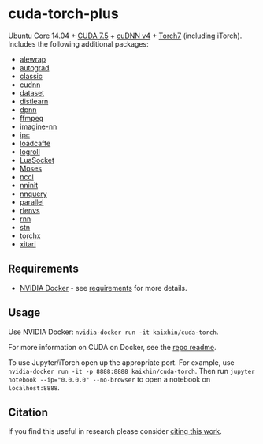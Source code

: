 cuda-torch-plus
===============
Ubuntu Core 14.04 + [CUDA 7.5](http://www.nvidia.com/object/cuda_home_new.html) + [cuDNN v4](https://developer.nvidia.com/cuDNN) + [Torch7](http://torch.ch/) (including iTorch). Includes the following additional packages:

- [alewrap](https://github.com/Kaixhin/alewrap)
- [autograd](https://github.com/twitter/torch-autograd)
- [classic](https://github.com/deepmind/classic)
- [cudnn](https://github.com/soumith/cudnn.torch)
- [dataset](https://github.com/twitter/torch-dataset)
- [distlearn](https://github.com/twitter/torch-distlearn)
- [dpnn](https://github.com/Element-Research/dpnn)
- [ffmpeg](https://github.com/clementfarabet/lua---ffmpeg)
- [imagine-nn](https://github.com/szagoruyko/imagine-nn)
- [ipc](https://github.com/twitter/torch-ipc)
- [loadcaffe](https://github.com/szagoruyko/loadcaffe)
- [logroll](https://github.com/rosejn/logroll)
- [LuaSocket](https://github.com/diegonehab/luasocket)
- [Moses](https://github.com/Yonaba/Moses)
- [nccl](https://github.com/ngimel/nccl.torch)
- [nninit](https://github.com/Kaixhin/nninit)
- [nnquery](https://github.com/bshillingford/nnquery)
- [parallel](https://github.com/clementfarabet/lua---parallel)
- [rlenvs](https://github.com/Kaixhin/rlenvs)
- [rnn](https://github.com/Element-Research/rnn)
- [stn](https://github.com/qassemoquab/stnbhwd)
- [torchx](https://github.com/nicolas-leonard/torchx)
- [xitari](https://github.com/Kaixhin/xitari)

Requirements
------------

- [NVIDIA Docker](https://github.com/NVIDIA/nvidia-docker) - see [requirements](https://github.com/NVIDIA/nvidia-docker/wiki/CUDA#requirements) for more details.

Usage
-----
Use NVIDIA Docker: ``nvidia-docker run -it kaixhin/cuda-torch``.

For more information on CUDA on Docker, see the [repo readme](https://github.com/Kaixhin/dockerfiles#cuda).

To use Jupyter/iTorch open up the appropriate port. For example, use ``nvidia-docker run -it -p 8888:8888 kaixhin/cuda-torch``. Then run `jupyter notebook --ip="0.0.0.0" --no-browser` to open a notebook on `localhost:8888`.

Citation
--------
If you find this useful in research please consider [citing this work](https://github.com/Kaixhin/dockerfiles/blob/master/CITATION.md).
